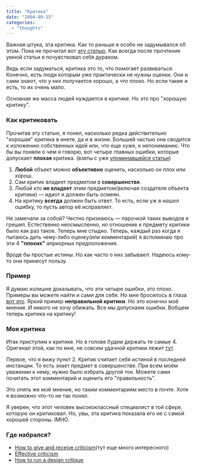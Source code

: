 ```yaml
---
title: "Критика"
date: "2004-09-15"
categories: 
  - "thoughts"
---
```


Важная штука, эта критика. Как то раньше я особо не задумывался об этом. Пока не прочитал вот [эту статью](http://www.uiweb.com/issues/issue35.htm). Как всегда после прочтения умной статьи я почувствовал себя дураком.

Ведь если задуматься, критика это то, что помогает развиваться. Конечно, есть люди которым уже практически не нужны оценки. Они и сами знают, _что_ у них получается хорошо, а _что_ плохо. Но если такие и есть, то их очень мало.

Основная же масса людей нуждается в критике. Но это про "хорошую критику".

### Как критиковать

Прочитав эту статью, я понял, насколько редка действительно "хорошая" критика в инете, да и в жизни. Большей частью она сводится к изложению собственных идей или, что еще хуже, к непониманию. Что бы вы поняли о чем я говорю, вот четыре главных ошибки, которые допускает **плохая** критика. (взяты с уже [упоминавшейся статьи](http://www.uiweb.com/issues/issue35.htm))

1. **Любой** объект можно **объективно** оценить, насколько он плох или хорош.
2. Сам критик владеет предметом в **совершенстве**.
3. Любой кто **не владеет** этим предметом(включая создателя объекта критики) — идиот и должен быть осмеян.
4. На критику **всегда** должен быть ответ. То есть, если уж я _нашел_ ошибку, то пусть автор её исправляет.

Не замечали за собой? Честно признаюсь — парочкой таких выводов я грешил. Естественно неосмысленно, но отношение к предмету критики было как раз такое. Теперь мне стыдно. Теперь, каждый раз когда я пытаюсь дать чему-либо оценку(или комментарий) я вспоминаю про эти 4 **"плохих"** априорных предположения.

Вроде бы простые истины. Но как часто о них забывают. Надеюсь кому-то они принесут пользу.

### Пример

Я думаю излишне доказывать, что эти четыре ошибки, это плохо. Примеры вы можете найти и сами для себя. Но мне бросилось в глаза [вот это](http://minimal.ru/blog/135/#c000039). Яркий пример **неправильной критики**. Но это конечно моё мнение. И никого не хочу обижать. Все мы допускаем ошибки. Вобщем теперь критика на критику!

### Моя критика

Итак приступим к критике. Но в голове будем держать те самые 4. Оригинал этой, как по мне, не совсем удачной критики лежит [тут](http://minimal.ru/blog/135/#c000039).

Первое, что я вижу пункт 2. Критик считает себя истиной в последней инстанции. То есть знает предмет в совершенстве. При всем моём уважении к нему, нужно было избрать другой тон. Можете сами почитать этот комментарий и оценить его "правильность".

Это опять же моё мнение, но таким комментариям место в почте. Хотя я возможно что-то не так понял.

Я уверен, что этот человек высококлассный специалист в той сфере, которую он критиковал. Но, увы, эта критика показала его не с самой хорошей стороны. IMHO.

### Где набрался?

- [How to give and receive criticism](http://www.uiweb.com/issues/issue35.htm)(тут еще много интересного)
- [Effective criticism](http://www.uwsp.edu/education/lkirby/Interpersonal/Criticism.htm)
- [How to run a design critique](http://www.uiweb.com/issues/issue23.htm)
